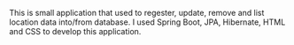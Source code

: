 This is small application that used to regester, update, remove and list location data into/from database. I used Spring Boot, JPA, Hibernate, HTML and CSS to develop this application.
